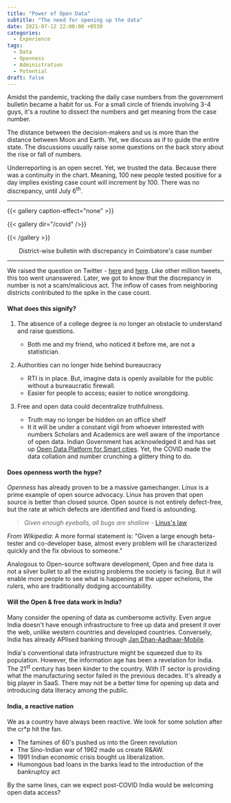 ```yaml
---
title: "Power of Open Data"
subtitle: "The need for opening up the data"
date: 2021-07-12 22:00:00 +0530
categories:
  - Experience
tags:
  - Data
  - Openness
  - Administration
  - Potential
draft: false
---
```


Amidst the pandemic, tracking the daily case numbers from the government bulletin became a habit for us. For a small circle of friends involving 3-4 guys, it's a routine to dissect the numbers and get meaning from the case number.

The distance between the decision-makers and us is more than the distance between Moon and Earth. Yet, we discuss as if to guide the entire state. The discussions usually raise some questions on the back story about the rise or fall of numbers.

Underreporting is an open secret. Yet, we trusted the data. Because there was a continuity in the chart. Meaning, 100 new people tested positive for a day implies existing case count will increment by 100. There was no discrepancy, until July 6<sup>th</sup>.

---

{{< gallery caption-effect="none" >}}

{{< gallery dir="/covid" />}}

{{< /gallery >}}

  <figcaption align="center"> District-wise bulletin with discrepancy in Coimbatore's case number </figcaption>

---

We raised the question on Twitter - [here](https://twitter.com/Innovfaizal/status/1412419610092216322?) and [here](https://twitter.com/dheeepakg/status/1412425310050471936). Like other million tweets, this too went unanswered. Later, we got to know that the discrepancy in number is not a scam/malicious act. The inflow of cases from neighboring districts contributed to the spike in the case count.

#### What does this signify?

1. The absence of a college degree is no longer an obstacle to understand and raise questions.

   - Both me and my friend, who noticed it before me, are not a statistician.

2. Authorities can no longer hide behind bureaucracy

   - RTI is in place. But, imagine data is openly available for the public without a bureaucratic firewall.
   - Easier for people to access; easier to notice wrongdoing.

3. Free and open data could decentralize truthfulness.

   - Truth may no longer be hidden on an office shelf
   - It it will be under a constant vigil from whoever interested with numbers
     Scholars and Academics are well aware of the importance of open data. Indian Government has acknowledged it and has set up [Open Data Platform for Smart cities](https://smartcities.data.gov.in/). Yet, the COVID made the data collation and number crunching a glittery thing to do.

#### Does openness worth the hype?

_Openness_ has already proven to be a massive gamechanger. Linux is a prime example of open source advocacy. Linux has proven that open source is better than closed source. Open source is not entirely defect-free, but the rate at which defects are identified and fixed is astounding.

> _Given enough eyeballs, all bugs are shallow_ - [Linus's law](https://en.wikipedia.org/wiki/Linus%27s_law)

_From Wikipedia_: A more formal statement is: "Given a large enough beta-tester and co-developer base, almost every problem will be characterized quickly and the fix obvious to someone."

Analogous to Open-source software development, Open and free data is not a silver bullet to all the existing problems the society is facing. But it will enable more people to see what is happening at the upper echelons, the rulers, who are traditionally dodging accountability.

#### Will the Open & free data work in India?

Many consider the opening of data as cumbersome activity. Even argue India doesn't have enough infrastructure to free up data and present it over the web, unlike western countries and developed countries.
Conversely, India has already APIised banking through [Jan Dhan-Aadhaar-Mobile](https://en.wikipedia.org/wiki/JAM_Yojana).

India's conventional data infrastructure might be squeezed due to its population. However, the information age has been a revelation for India. The 21<sup>st</sup> century has been kinder to the country. With IT sector is providing what the manufacturing sector failed in the previous decades. It's already a big player in SaaS.
There may not be a better time for opening up data and introducing data literacy among the public.

#### India, a reactive nation

We as a country have always been reactive. We look for some solution after the cr\*p hit the fan.

- The famines of 60's pushed us into the Green revolution
- The Sino-Indian war of 1962 made us create R&AW.
- 1991 Indian economic crisis bought us liberalization.
- Humongous bad loans in the banks lead to the introduction of the bankruptcy act

By the same lines, can we expect post-COVID India would be welcoming open data access?
